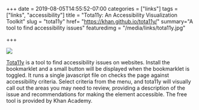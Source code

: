 +++
date = 2019-08-05T14:55:52-07:00
categories = ["links"]
tags = ["links", "accessibility"]
title = "Tota11y: An Accessibility Visualization Toolkit"
slug = "tota11y"
href= "https://khan.github.io/tota11y/"
summary="A tool to find accessibility issues"
featuredimg = "/media/links/tota11y.jpg"


+++

<img src="/media/links/tota11y.jpg" />

<a href="https://khan.github.io/tota11y/">Tota11y</a> is a tool to find accessibility issues on websites. Install the bookmarklet and a small button will be displayed when the bookmarklet is toggled. It runs a single javascript file on checks the page against accessibility criteria. Select criteria from the menu, and tota11y will visually call out the areas you may need to review, providing a description of the issue and recommendations for making the element accessible. The free tool is provided by Khan Academy.
